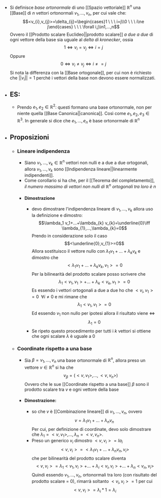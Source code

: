 - Si definisce _base ortonormale_ di uno [[Spazio vettoriale]] $\mathbb{R}^{n}$ una [[Base]] di $n$ vettori ortonormali $v_1,...,v_n$, per cui vale che:$$<v_{i}​,v_{j}​>=\delta_{ij}=\begin{cases}1 \ \ \ i=j\\0 \ \ \ i\ne j\end{cases} \ \ \ \forall i,j\in1,...,n$$Ovvero il [[Prodotto scalare Euclideo||prodotto scalare]] _a due a due_ di ogni vettore della base sia uguale al _delta di kronecker_, ossia$$1\iff v_{i}=v_{j}\iff i=j $$Oppure $$0\iff v_{i}\ne v_{j}\iff i\ne=j $$Si nota la differenza con la [[Base ortogonale]], per cui non è richiesto che $||v_{i}||=1$ perché i vettori della base non devono essere normalizzati.
- ## ES:
	- Prendo $e_{1},e_{2}\in \mathbb{R}^{2}:$ questi formano una base ortonormale, non per niente quella [[Base Canonica||canonica]]. Così come $e_{1},e_{2},e_{3}\in \mathbb{R}^{3}$. In generale si dice che $e_{1},...,e_{n}$ è base ortonormale di $\mathbb{R}^{n}$
- ## Proposizioni
	- ### Lineare indipendenza
		- Siano $v_1,...,v_{k}\in \mathbb{R}^{n}$ vettori non nulli e a due a due ortogonali, allora $v_1,...,v_{k}$ sono [[Indipendenza lineare||linearmente indipendenti]].
		- Come corollario si ha che, per il [[Teorema del completamento]], _il numero massimo di vettori non nulli di $\mathbb{R}^{n}$ ortogonali tra loro è $n$_
		- #### Dimostrazione
			- devo dimostrare l'indipendenza lineare di $v_1,...,v_{k}$ allora uso la definizione e dimostro:$$\lambda_1 v_1+...+\lambda_{k} v_{k}=\underline{0}\iff \lambda_{1},...,\lambda_{k}=0$$Prendo in considerazione solo il caso$$<\underline{0},v_{1}>=0$$Allora sostituisco il vettore nullo con $\lambda_1 v_1+...+\lambda_{k} v_{k}$ e dimostro che $$<\lambda_1 v_1+...+\lambda_{k} v_{k},v_{1}>=0$$ Per la bilinearità del prodotto scalare posso scrivere che$$\lambda_{1}<v_{1},v_{1}>+...+\lambda_{k}<v_{k},v_{1}>=0$$Es essendo i vettori ortogonali a due a due ho che $<v_{i},v_{1}>=0 \ \ \forall i\ne0$ e mi rimane che$$\lambda_{1}<v_{1},v_{1}>=0$$Ed essendo $v_{1}$ non nullo per ipotesi allora il risultato viene $\iff$ $$\lambda_{1}=0$$
			- Se ripeto questo procedimento per tutti i $k$ vettori si ottiene che ogni scalare $\lambda$ è uguale a $0$
	- ### Coordinate rispetto a una base
		- Sia $\beta=v_1,...,v_n$ una base ortonormale di $\mathbb{R}^{n}$, allora preso un vettore $v \in \mathbb{R}^{n}$ si ha che $$v_{\beta}=(<v,v_{1}>,...,<v,v_{n}>)$$Ovvero che le sue [[Coordinate rispetto a una base]] $\beta$ sono il prodotto scalare tra $v$ e ogni vettore della base
		- #### Dimostrazione:
			- so che $v$ è [[Combinazione lineare]] di $v_1,...,v_n$, ovvero$$v=\lambda_1 v_1+...+\lambda_n v_n$$Per cui, per definizione di coordinate, devo solo dimostrare che $\lambda_{1}=<v,v_{1}>,...,\lambda_{n}=<v,v_{n}>$. 
			- Preso un generico $v_{i}$ dimostro $<v,v_{i}>=la_{i}$$$<v,v_{i}>=<\lambda_1 v_1+...+\lambda_n v_n,v_{i}>$$che per bilinearità del prodotto scalare diventa$$<v,v_{i}>=\lambda_{1}<v_{1},v_{i}>+...+\lambda_{i}<v_{i},v_{i}>+...+\lambda_{n}<v_{n},v_{i}>$$Quindi essendo $v_1,...,v_n$, ortonormali tra loro (con risultato del prodotto scalare = $0$), rimarrà soltanto $<v_{i},v_{i}>=1$ per cui $$<v,v_{i}>=\lambda_{i}*1=\lambda_{i}$$